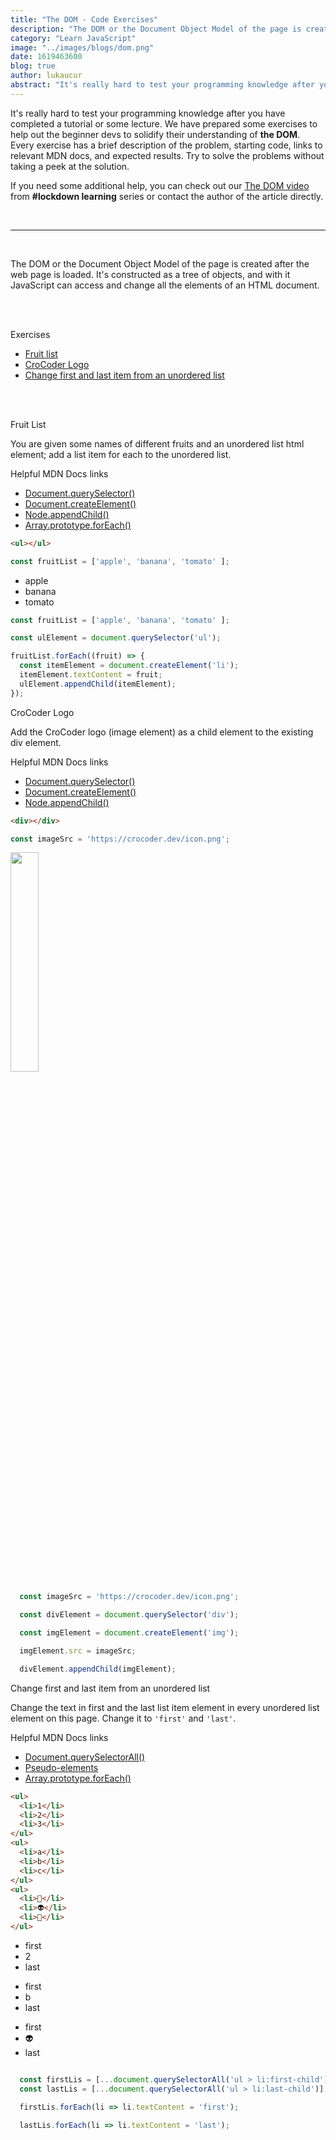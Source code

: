 ```yaml
---
title: "The DOM - Code Exercises"
description: "The DOM or the Document Object Model of the page is created after the web page is loaded. Learn some DOM manuipulation with these exercises."
category: "Learn JavaScript"
image: "../images/blogs/dom.png"
date: 1619463600
blog: true
author: lukaucur
abstract: "It's really hard to test your programming knowledge after you have completed a tutorial or some lecture. We have prepared some exercises to help out the beginner devs to solidify their understanding of the DOM. Every exercise has a brief description of the problem, starting code, links to relevant MDN docs, and expected results. Try to solve the problems without taking a peek at the solution."
---
```


It's really hard to test your programming knowledge after you have completed a tutorial or some lecture. We have prepared some exercises to help out the beginner devs to solidify their understanding of **the DOM**. Every exercise has a brief description of the problem, starting code, links to relevant MDN docs, and expected results. Try to solve the problems without taking a peek at the solution.

If you need some additional help, you can check out our [The DOM video](https://youtu.be/TWV2qERCPG4) from **#lockdown learning** series or contact the author of the article directly.

<br />
<hr />
<br />

The DOM or the Document Object Model of the page is created after the web page is loaded. It's constructed as a tree of objects, and with it JavaScript can access and change all the elements of an HTML document. 

<br/>
<br/>


<typography element="h2">Exercises</typography>

- [Fruit list](#fruit-list)
- [CroCoder Logo](#crocoder-logo)
- [Change first and last item from an unordered list](#change-first-and-last-item-from-an-unordered-list)

<br/>
<br/>

<typography id="fruit-list" element="h2">Fruit List</typography>

You are given some names of different fruits and an unordered list html element; add a list item for each to the unordered list.

<typography element="h4">Helpful MDN Docs links</typography>

- [Document.querySelector()](https://developer.mozilla.org/en-US/docs/Web/API/Document/querySelector)
- [Document.createElement()](https://developer.mozilla.org/en-US/docs/Web/API/Document/createElement)
- [Node.appendChild()](https://developer.mozilla.org/en-US/docs/Web/API/Node/appendChild)
- [Array.prototype.forEach()](https://developer.mozilla.org/en-US/docs/Web/JavaScript/Reference/Global_Objects/Array/forEach)

<row>

  <column>

  ```html
  <ul></ul>
  ```

  ```javascript
  const fruitList = ['apple', 'banana', 'tomato' ];
  ```

  </column>

  <column>

  <demo>
    <ul>
      <li>apple</li>
      <li>banana</li>
      <li>tomato</li>
    </ul>
  </demo>

  </column>

</row>

<list-toggle title="Solution">

```javascript
const fruitList = ['apple', 'banana', 'tomato' ];

const ulElement = document.querySelector('ul');

fruitList.forEach((fruit) => {
  const itemElement = document.createElement('li');
  itemElement.textContent = fruit;
  ulElement.appendChild(itemElement);
});

```

</list-toggle>

<typography id="crocoder-logo" element="h2">CroCoder Logo</typography>

Add the CroCoder logo (image element) as a child element to the existing div element.

<typography element="h4">Helpful MDN Docs links</typography>

- [Document.querySelector()](https://developer.mozilla.org/en-US/docs/Web/API/Document/querySelector)
- [Document.createElement()](https://developer.mozilla.org/en-US/docs/Web/API/Document/createElement)
- [Node.appendChild()](https://developer.mozilla.org/en-US/docs/Web/API/Node/appendChild)

<row>

  <column>

  ```html
  <div></div>
  ```

  ```javascript
  const imageSrc = 'https://crocoder.dev/icon.png';
  ```

  </column>

  <column>

  <demo>
    <div>
      <img height="30%" src="https://crocoder.dev/icon.png">
    </div>
  </demo>

  </column>

</row>

<list-toggle title="Solution">

```javascript
  const imageSrc = 'https://crocoder.dev/icon.png';

  const divElement = document.querySelector('div');

  const imgElement = document.createElement('img');

  imgElement.src = imageSrc;

  divElement.appendChild(imgElement);

```

</list-toggle>

<typography id="change-first-and-last-item-from-an-unordered-list" element="h2">Change first and last item from an unordered list</typography>

Change the text in first and the last list item element in every unordered list element on this page. Change it to ```'first'``` and ```'last'```.

<typography element="h4">Helpful MDN Docs links</typography>

- [Document.querySelectorAll()](https://developer.mozilla.org/en-US/docs/Web/API/Document/querySelectorAll)
- [Pseudo-elements](https://developer.mozilla.org/en-US/docs/Web/CSS/Pseudo-elements)
- [Array.prototype.forEach()](https://developer.mozilla.org/en-US/docs/Web/JavaScript/Reference/Global_Objects/Array/forEach)

<row>

  <column>

  ```html
  <ul>
    <li>1</li>
    <li>2</li>
    <li>3</li>
  </ul>
  <ul>
    <li>a</li>
    <li>b</li>
    <li>c</li>
  </ul>
  <ul>
    <li>👻</li>
    <li>👽</li>
    <li>🦁</li>
  </ul>
  ```

  </column>

  <column>

  <demo>
  <div>
    <ul>
      <li>first</li>
      <li>2</li>
      <li>last</li>
    </ul>
    <ul>
      <li>first</li>
      <li>b</li>
      <li>last</li>
    </ul>
    <ul>
      <li>first</li>
      <li>👽</li>
      <li>last</li>
    </ul>
    </div>
  </demo>

  </column>

</row>

<list-toggle title="Solution">

```javascript

  const firstLis = [...document.querySelectorAll('ul > li:first-child')];
  const lastLis = [...document.querySelectorAll('ul > li:last-child')];

  firstLis.forEach(li => li.textContent = 'first');

  lastLis.forEach(li => li.textContent = 'last');


```

</list-toggle>